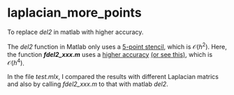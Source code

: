# laplacian_more_points
 To replace *del2* in matlab with higher accuracy.

 The *del2* function in Matlab only uses a [5-point stencil](https://en.wikipedia.org/w/index.php?title=Five-point_stencil&oldid=930249134), which is $\mathcal{O}(h^2)$. Here, the function ***fdel2_xxx.m*** uses a [higher accuracy](https://www-m2.ma.tum.de/foswiki/pub/M2/Allgemeines/NumPro2CSESS13/tutorial_08_pde_finite_diff_2_solution.pdf) [(or see this)](https://en.wikipedia.org/w/index.php?title=Finite_difference_coefficient&oldid=930406921), which is $\mathcal{O}(h^4)$.

 In the file *test.mlx*, I compared the results with different Laplacian matrics and also by calling *fdel2_xxx.m* to that with matlab *del2*.
